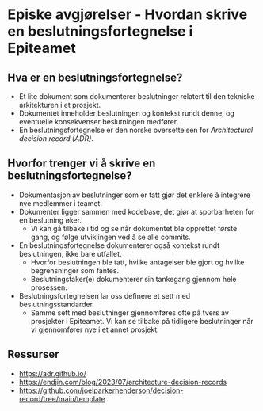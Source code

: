 # Episke avgjørelser - Hvordan skrive en beslutningsfortegnelse i Epiteamet

## Hva er en beslutningsfortegnelse?
- Et lite dokument som dokumenterer beslutninger relatert til den tekniske arkitekturen i et prosjekt.
- Dokumentet inneholder beslutningen og kontekst rundt denne, og eventuelle konsekvenser beslutningen medfører.
- En beslutningsfortegnelse er den norske oversettelsen for *Architectural decision record (ADR)*.

## Hvorfor trenger vi å skrive en beslutningsfortegnelse?
- Dokumentasjon av beslutninger som er tatt gjør det enklere å integrere nye medlemmer i teamet.
- Dokumenter ligger sammen med kodebase, det gjør at sporbarheten for en beslutning øker.
  - Vi kan gå tilbake i tid og se når dokumentet ble opprettet første gang, og følge utviklingen ved å se alle commits.
- En beslutningsfortegnelse dokumenterer også kontekst rundt beslutningen, ikke bare utfallet.
  - Hvorfor beslutningen ble tatt, hvilke antagelser ble gjort og hvilke begrensninger som fantes.
  - Beslutningstaker(e) dokumenterer sin tankegang gjennom hele prosessen.
- Beslutningsfortegnelsen lar oss definere et sett med beslutningsstandarder.
  - Samme sett med beslutninger gjennomføres ofte på tvers av prosjekter i Epiteamet. Vi kan se tilbake på tidligere beslutninger når vi gjennomfører nye i et annet prosjekt.

## Ressurser

- https://adr.github.io/
- https://endjin.com/blog/2023/07/architecture-decision-records
- https://github.com/joelparkerhenderson/decision-record/tree/main/template